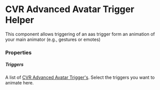 # CVR Advanced Avatar Trigger Helper <div class="whitelisted" data-list="AP"></div>
This component allows triggering of an aas trigger form an animation of your main animator (e.g., gestures or emotes)

### Properties

##### Triggers
A list of [CVR Advanced Avatar Trigger's](aas-trigger.md). Select the triggers you want to animate here.